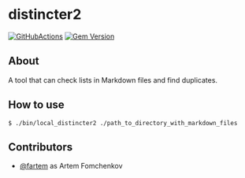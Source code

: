 # distincter2

[![GitHubActions](https://github.com/fartem/distincter2/workflows/Build/badge.svg)](https://github.com/fartem/distincter2/actions?branch=master)
[![Gem Version](https://badge.fury.io/rb/distincter2.svg)](https://badge.fury.io/rb/distincter2)

## About

A tool that can check lists in Markdown files and find duplicates.

## How to use

```shell
$ ./bin/local_distincter2 ./path_to_directory_with_markdown_files
```

## Contributors

* [@fartem](https://github.com/fartem) as Artem Fomchenkov
